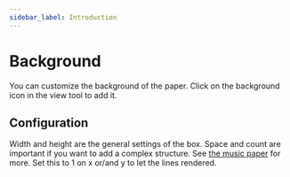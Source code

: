 ```yaml
---
sidebar_label: Introduction
---
```


# Background

You can customize the background of the paper.
Click on the background icon in the view tool to add it.

## Configuration

Width and height are the general settings of the box.
Space and count are important if you want to add a complex structure.
See [the music paper](./music) for more. Set this to 1 on x or/and y to let the lines rendered.
